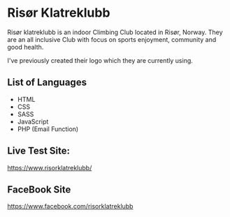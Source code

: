 # Risør Klatreklubb

Risør klatreklubb is an indoor Climbing Club located in Risør, Norway. They are an all inclusive Club with focus on sports enjoyment, community and good health.

I've previously created their logo which they are currently using.

## List of Languages

- HTML
- CSS
- SASS
- JavaScript
- PHP (Email Function)

## Live Test Site:

https://www.risorklatreklubb/

## FaceBook Site

https://www.facebook.com/risorklatreklubb
